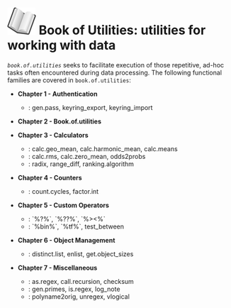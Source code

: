 # ![book](book_small.png) Book of Utilities: utilities for working with data

*`book.of.utilities`* seeks to facilitate execution of those repetitive,
ad-hoc tasks often encountered during data processing. The following
functional families are covered in `book.of.utilities`:

<p>
  <b></b>
  <ul>
    <p>
      <li style="font-weight:bold" level="1">Chapter 1 - Authentication</li>
      <ul>
        <li level="2">
          <b></b>
          <span>: gen.pass, keyring_export, keyring_import</span>
        </li>
      </ul>
    </p>
    <p>
      <li style="font-weight:bold" level="1">Chapter 2 - Book.of.utilities</li>
      <ul></ul>
    </p>
    <p>
      <li style="font-weight:bold" level="1">Chapter 3 - Calculators</li>
      <ul>
        <li level="2">
          <b></b>
          <span>: calc.geo_mean, calc.harmonic_mean, calc.means</span>
        </li>
        <li level="2">
          <b></b>
          <span>: calc.rms, calc.zero_mean, odds2probs</span>
        </li>
        <li level="2">
          <b></b>
          <span>: radix, range_diff, ranking.algorithm</span>
        </li>
      </ul>
    </p>
    <p>
      <li style="font-weight:bold" level="1">Chapter 4 - Counters</li>
      <ul>
        <li level="2">
          <b></b>
          <span>: count.cycles, factor.int</span>
        </li>
      </ul>
    </p>
    <p>
      <li style="font-weight:bold" level="1">Chapter 5 - Custom Operators</li>
      <ul>
        <li level="2">
          <b></b>
          <span>: `%?%`, `%??%`, `%&gt;&lt;%`</span>
        </li>
        <li level="2">
          <b></b>
          <span>: `%bin%`, `%tf%`, test_between</span>
        </li>
      </ul>
    </p>
    <p>
      <li style="font-weight:bold" level="1">Chapter 6 - Object Management</li>
      <ul>
        <li level="2">
          <b></b>
          <span>: distinct.list, enlist, get.object_sizes</span>
        </li>
      </ul>
    </p>
    <p>
      <li style="font-weight:bold" level="1">Chapter 7 - Miscellaneous</li>
      <ul>
        <li level="2">
          <b></b>
          <span>: as.regex, call.recursion, checksum</span>
        </li>
        <li level="2">
          <b></b>
          <span>: gen.primes, is.regex, log_note</span>
        </li>
        <li level="2">
          <b></b>
          <span>: polyname2orig, unregex, vlogical</span>
        </li>
      </ul>
    </p>
  </ul>
</p>
